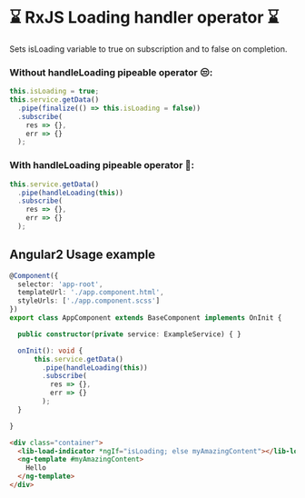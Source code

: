 # ⌛ RxJS Loading handler operator ⌛

Sets isLoading variable to true on subscription and to false on completion.

### Without handleLoading pipeable operator 😒:
```ts
this.isLoading = true;
this.service.getData()
  .pipe(finalize(() => this.isLoading = false))
  .subscribe(
    res => {},
    err => {}
  );
```

### With handleLoading pipeable operator 🎉:
```ts
this.service.getData()
  .pipe(handleLoading(this))
  .subscribe(
    res => {},
    err => {}
  );
```

## Angular2 Usage example 
```ts
@Component({
  selector: 'app-root',
  templateUrl: './app.component.html',
  styleUrls: ['./app.component.scss']
})
export class AppComponent extends BaseComponent implements OnInit {

  public constructor(private service: ExampleService) { }

  onInit(): void {
      this.service.getData()
        .pipe(handleLoading(this))
        .subscribe(
          res => {},
          err => {}
        );
  }

}
```

```html
<div class="container">
  <lib-load-indicator *ngIf="isLoading; else myAmazingContent"></lib-load-indicator>
  <ng-template #myAmazingContent>
    Hello
  </ng-template>
</div>

```
